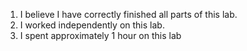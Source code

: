 1. I believe I have correctly finished all parts of this lab.
2. I worked independently on this lab.
3. I spent approximately 1 hour on this lab